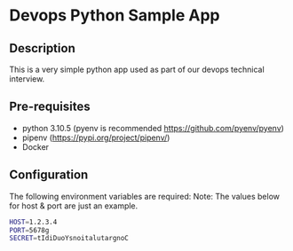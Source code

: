 # Devops Python Sample App

## Description
This is a very simple python app used as part of our devops technical interview.

## Pre-requisites
- python 3.10.5 (pyenv is recommended https://github.com/pyenv/pyenv)
- pipenv (https://pypi.org/project/pipenv/)
- Docker

## Configuration
The following environment variables are required:
Note: The values below for host & port are just an example.

```bash
HOST=1.2.3.4
PORT=5678g
SECRET=tIdiDuoYsnoitalutargnoC
```